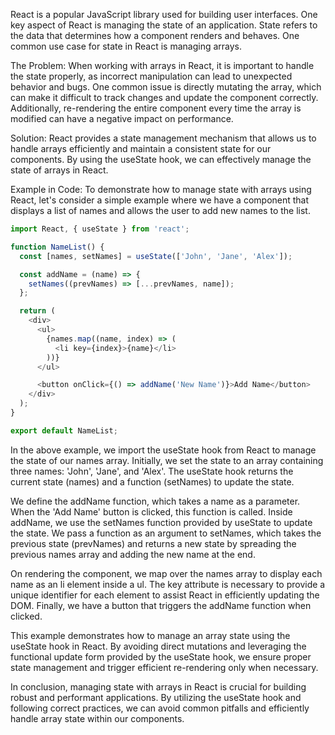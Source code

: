 React is a popular JavaScript library used for building user interfaces. One key aspect of React is managing the state of an application. State refers to the data that determines how a component renders and behaves. One common use case for state in React is managing arrays.

The Problem:
When working with arrays in React, it is important to handle the state properly, as incorrect manipulation can lead to unexpected behavior and bugs. One common issue is directly mutating the array, which can make it difficult to track changes and update the component correctly. Additionally, re-rendering the entire component every time the array is modified can have a negative impact on performance.

Solution:
React provides a state management mechanism that allows us to handle arrays efficiently and maintain a consistent state for our components. By using the useState hook, we can effectively manage the state of arrays in React.

Example in Code:
To demonstrate how to manage state with arrays using React, let's consider a simple example where we have a component that displays a list of names and allows the user to add new names to the list.

```javascript
import React, { useState } from 'react';

function NameList() {
  const [names, setNames] = useState(['John', 'Jane', 'Alex']);

  const addName = (name) => {
    setNames((prevNames) => [...prevNames, name]);
  };

  return (
    <div>
      <ul>
        {names.map((name, index) => (
          <li key={index}>{name}</li>
        ))}
      </ul>

      <button onClick={() => addName('New Name')}>Add Name</button>
    </div>
  );
}

export default NameList;
```

In the above example, we import the useState hook from React to manage the state of our names array. Initially, we set the state to an array containing three names: 'John', 'Jane', and 'Alex'. The useState hook returns the current state (names) and a function (setNames) to update the state.

We define the addName function, which takes a name as a parameter. When the 'Add Name' button is clicked, this function is called. Inside addName, we use the setNames function provided by useState to update the state. We pass a function as an argument to setNames, which takes the previous state (prevNames) and returns a new state by spreading the previous names array and adding the new name at the end.

On rendering the component, we map over the names array to display each name as an li element inside a ul. The key attribute is necessary to provide a unique identifier for each element to assist React in efficiently updating the DOM. Finally, we have a button that triggers the addName function when clicked.

This example demonstrates how to manage an array state using the useState hook in React. By avoiding direct mutations and leveraging the functional update form provided by the useState hook, we ensure proper state management and trigger efficient re-rendering only when necessary.

In conclusion, managing state with arrays in React is crucial for building robust and performant applications. By utilizing the useState hook and following correct practices, we can avoid common pitfalls and efficiently handle array state within our components.
